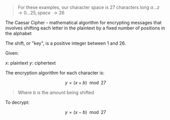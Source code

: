 
> For these examples, our character space is 27 characters long $a\dots z \rightarrow 0\dots 25, space \ \rightarrow 26$

The Caesar Cipher - mathematical algorithm for encrypting messages that involves shifting each letter in the plaintext by a fixed number of positions in the alphabet

The shift, or "key", is a positive integer between 1 and 26.

Given:

$x$: plaintext
$y$: ciphertext

The encryption algorithm for each character is:


$$y = (x + b) \mod{27}$$

> Where $b$ is the amount being shifted

To decrypt:


$$y = (x - b) \mod 27$$
